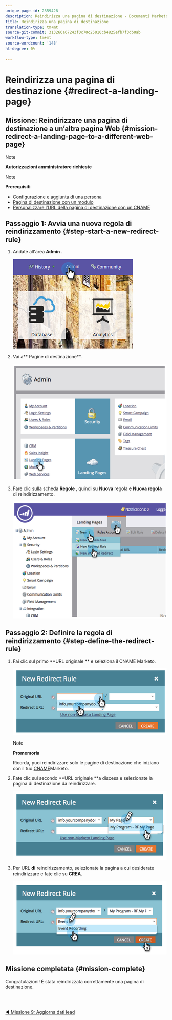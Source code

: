 ```yaml
---
unique-page-id: 2359428
description: Reindirizza una pagina di destinazione - Documenti Marketo - Documentazione del prodotto
title: Reindirizza una pagina di destinazione
translation-type: tm+mt
source-git-commit: 313266a67243f0c70c25010cb4825efb7f3db0ab
workflow-type: tm+mt
source-wordcount: '148'
ht-degree: 0%

---
```



# Reindirizza una pagina di destinazione {#redirect-a-landing-page}

## Missione: Reindirizzare una pagina di destinazione a un’altra pagina Web {#mission-redirect-a-landing-page-to-a-different-web-page}

>[!NOTE]
>
>**Autorizzazioni amministratore richieste**

>[!NOTE]
>
>**Prerequisiti**
>
>* [Configurazione e aggiunta di una persona](get-set-up-and-add-a-person.md)
>* [Pagina di destinazione con un modulo](landing-page-with-a-form.md)
>* [Personalizzare l’URL della pagina di destinazione con un CNAME](../../product-docs/demand-generation/landing-pages/landing-page-actions/customize-your-landing-page-urls-with-a-cname.md)

>



## Passaggio 1: Avvia una nuova regola di reindirizzamento {#step-start-a-new-redirect-rule}

1. Andate all&#39;area **Admin** .

   ![](assets/admin.png)

1. Vai a** Pagine di destinazione**.

   ![](assets/image2014-9-24-13-3a28-3a43.png)

1. Fare clic sulla scheda **Regole** , quindi su **Nuova** regola e **Nuova regola** di reindirizzamento.

   ![](assets/image2014-9-24-13-3a28-3a59.png)

## Passaggio 2: Definire la regola di reindirizzamento {#step-define-the-redirect-rule}

1. Fai clic sul primo **URL originale ** e seleziona il CNAME Marketo.

   ![](assets/image2014-9-24-13-3a30-3a33.png)

   >[!NOTE]
   >
   >**Promemoria**
   >
   >
   >Ricorda, puoi reindirizzare solo le pagine di destinazione che iniziano con il tuo [CNAME](../../product-docs/demand-generation/landing-pages/landing-page-actions/customize-your-landing-page-urls-with-a-cname.md)Marketo.

1. Fate clic sul secondo **URL originale **a discesa e selezionate la pagina di destinazione da reindirizzare.

   ![](assets/image2014-9-24-13-3a30-3a50.png)

1. Per URL **di** reindirizzamento, selezionate la pagina a cui desiderate reindirizzare e fate clic su **CREA**.

   ![](assets/image2014-9-24-13-3a31-3a10.png)

## Missione completata {#mission-complete}

Congratulazioni! È stata reindirizzata correttamente una pagina di destinazione.

<br> 

[◄ Missione 9: Aggiorna dati lead](update-person-data.md)